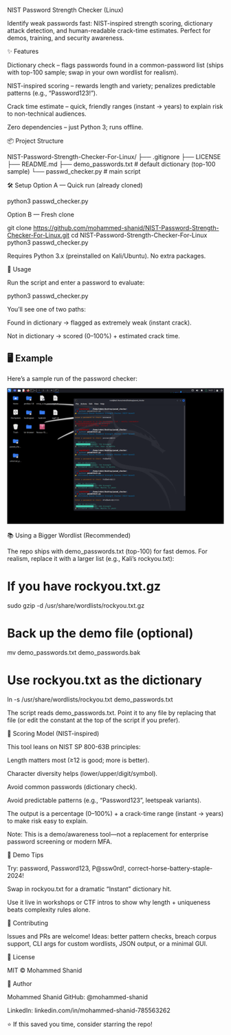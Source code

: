 NIST Password Strength Checker (Linux)






Identify weak passwords fast: NIST-inspired strength scoring, dictionary attack detection, and human-readable crack-time estimates. Perfect for demos, training, and security awareness.

✨ Features

Dictionary check – flags passwords found in a common-password list (ships with top-100 sample; swap in your own wordlist for realism).

NIST-inspired scoring – rewards length and variety; penalizes predictable patterns (e.g., “Password123!”).

Crack time estimate – quick, friendly ranges (instant → years) to explain risk to non-technical audiences.

Zero dependencies – just Python 3; runs offline.

📦 Project Structure

NIST-Password-Strength-Checker-For-Linux/
├── .gitignore
├── LICENSE
├── README.md
├── demo_passwords.txt       # default dictionary (top-100 sample)
└── passwd_checker.py        # main script

🛠️ Setup
Option A — Quick run (already cloned)

python3 passwd_checker.py


Option B — Fresh clone

git clone https://github.com/mohammed-shanid/NIST-Password-Strength-Checker-For-Linux.git
cd NIST-Password-Strength-Checker-For-Linux
python3 passwd_checker.py

Requires Python 3.x (preinstalled on Kali/Ubuntu). No extra packages.

🚀 Usage

Run the script and enter a password to evaluate:


python3 passwd_checker.py


You’ll see one of two paths:

Found in dictionary → flagged as extremely weak (instant crack).

Not in dictionary → scored (0–100%) + estimated crack time.

## 🖥 Example

Here’s a sample run of the password checker:

![Password Checker Demo](demo_image.png)


📚 Using a Bigger Wordlist (Recommended)

The repo ships with demo_passwords.txt (top-100) for fast demos.
For realism, replace it with a larger list (e.g., Kali’s rockyou.txt):

# If you have rockyou.txt.gz
sudo gzip -d /usr/share/wordlists/rockyou.txt.gz

# Back up the demo file (optional)
mv demo_passwords.txt demo_passwords.bak

# Use rockyou.txt as the dictionary
ln -s /usr/share/wordlists/rockyou.txt demo_passwords.txt

The script reads demo_passwords.txt. Point it to any file by replacing that file (or edit the constant at the top of the script if you prefer).

🧠 Scoring Model (NIST-inspired)

This tool leans on NIST SP 800-63B principles:

Length matters most (≥12 is good; more is better).

Character diversity helps (lower/upper/digit/symbol).

Avoid common passwords (dictionary check).

Avoid predictable patterns (e.g., “Password123”, leetspeak variants).

The output is a percentage (0–100%) + a crack-time range (instant → years) to make risk easy to explain.

Note: This is a demo/awareness tool—not a replacement for enterprise password screening or modern MFA.

🧪 Demo Tips

Try: password, Password123, P@ssw0rd!, correct-horse-battery-staple-2024!

Swap in rockyou.txt for a dramatic “Instant” dictionary hit.

Use it live in workshops or CTF intros to show why length + uniqueness beats complexity rules alone.

🤝 Contributing

Issues and PRs are welcome! Ideas: better pattern checks, breach corpus support, CLI args for custom wordlists, JSON output, or a minimal GUI.

📄 License

MIT © Mohammed Shanid

👋 Author

Mohammed Shanid
GitHub: @mohammed-shanid

LinkedIn: linkedin.com/in/mohammed-shanid-785563262

⭐ If this saved you time, consider starring the repo!
